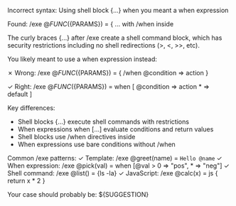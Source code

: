 Incorrect syntax: Using shell block {...} when you meant a when expression

Found: /exe @${FUNC}(${PARAMS}) = { ... with /when inside

The curly braces {...} after /exe create a shell command block, which has security restrictions including no shell redirections (>, <, >>, etc). 

You likely meant to use a when expression instead:

✗ Wrong: /exe @${FUNC}(${PARAMS}) = {
    /when @condition => action
  }

✓ Right: /exe @${FUNC}(${PARAMS}) = when [
    @condition => action
    * => default
  ]

Key differences:
- Shell blocks {...} execute shell commands with restrictions
- When expressions when [...] evaluate conditions and return values
- Shell blocks use /when directives inside
- When expressions use bare conditions without /when

Common /exe patterns:
✓ Template: /exe @greet(name) = `Hello @name`
✓ When expression: /exe @pick(val) = when [@val > 0 => "pos", * => "neg"]
✓ Shell command: /exe @list() = {ls -la}
✓ JavaScript: /exe @calc(x) = js { return x * 2 }

Your case should probably be:
${SUGGESTION}
